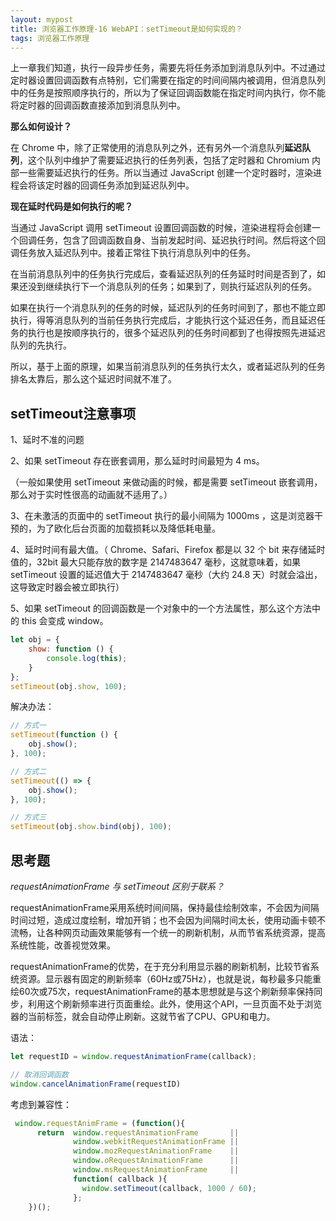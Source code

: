 ```yaml
---
layout: mypost
title: 浏览器工作原理-16 WebAPI：setTimeout是如何实现的？
tags: 浏览器工作原理
---
```


上一章我们知道，执行一段异步任务，需要先将任务添加到消息队列中。不过通过定时器设置回调函数有点特别，它们需要在指定的时间间隔内被调用，但消息队列中的任务是按照顺序执行的，所以为了保证回调函数能在指定时间内执行，你不能将定时器的回调函数直接添加到消息队列中。



**那么如何设计？**



在 Chrome 中，除了正常使用的消息队列之外，还有另外一个消息队列**延迟队列**，这个队列中维护了需要延迟执行的任务列表，包括了定时器和 Chromium 内部一些需要延迟执行的任务。所以当通过 JavaScript 创建一个定时器时，渲染进程会将该定时器的回调任务添加到延迟队列中。



**现在延时代码是如何执行的呢？**



当通过 JavaScript 调用 setTimeout 设置回调函数的时候，渲染进程将会创建一个回调任务，包含了回调函数自身、当前发起时间、延迟执行时间。然后将这个回调任务放入延迟队列中。接着正常往下执行消息队列中的任务。



在当前消息队列中的任务执行完成后，查看延迟队列的任务延时时间是否到了，如果还没到继续执行下一个消息队列的任务；如果到了，则执行延迟队列的任务。



如果在执行一个消息队列的任务的时候，延迟队列的任务时间到了，那也不能立即执行，得等消息队列的当前任务执行完成后，才能执行这个延迟任务，而且延迟任务的执行也是按顺序执行的，很多个延迟队列的任务时间都到了也得按照先进延迟队列的先执行。



所以，基于上面的原理，如果当前消息队列的任务执行太久，或者延迟队列的任务排名太靠后，那么这个延迟时间就不准了。



## setTimeout注意事项

1、延时不准的问题

2、如果 setTimeout 存在嵌套调用，那么延时时间最短为 4 ms。

（一般如果使用 setTimeout 来做动画的时候，都是需要 setTimeout 嵌套调用，那么对于实时性很高的动画就不适用了。）

3、在未激活的页面中的 setTimeout 执行的最小间隔为 1000ms ，这是浏览器干预的，为了欧化后台页面的加载损耗以及降低耗电量。

4、延时时间有最大值。（ Chrome、Safari、Firefox 都是以 32 个 bit 来存储延时值的，32bit 最大只能存放的数字是 2147483647 毫秒，这就意味着，如果 setTimeout 设置的延迟值大于 2147483647 毫秒（大约 24.8 天）时就会溢出，这导致定时器会被立即执行）

5、如果 setTimeout 的回调函数是一个对象中的一个方法属性，那么这个方法中的 this 会变成 window。

```js
let obj = {
    show: function () {
        console.log(this);
    }
};
setTimeout(obj.show, 100);
```

解决办法：

```js
// 方式一
setTimeout(function () {
    obj.show();
}, 100);

// 方式二
setTimeout(() => {
    obj.show();
}, 100);

// 方式三
setTimeout(obj.show.bind(obj), 100);
```



## 思考题

*requestAnimationFrame 与 setTimeout 区别于联系？*



requestAnimationFrame采用系统时间间隔，保持最佳绘制效率，不会因为间隔时间过短，造成过度绘制，增加开销；也不会因为间隔时间太长，使用动画卡顿不流畅，让各种网页动画效果能够有一个统一的刷新机制，从而节省系统资源，提高系统性能，改善视觉效果。



requestAnimationFrame的优势，在于充分利用显示器的刷新机制，比较节省系统资源。显示器有固定的刷新频率（60Hz或75Hz），也就是说，每秒最多只能重绘60次或75次，requestAnimationFrame的基本思想就是与这个刷新频率保持同步，利用这个刷新频率进行页面重绘。此外，使用这个API，一旦页面不处于浏览器的当前标签，就会自动停止刷新。这就节省了CPU、GPU和电力。



语法：

```js
let requestID = window.requestAnimationFrame(callback);

// 取消回调函数
window.cancelAnimationFrame(requestID) 
```

考虑到兼容性：

```js
 window.requestAnimFrame = (function(){
      return  window.requestAnimationFrame       || 
              window.webkitRequestAnimationFrame || 
              window.mozRequestAnimationFrame    || 
              window.oRequestAnimationFrame      || 
              window.msRequestAnimationFrame     || 
              function( callback ){
                window.setTimeout(callback, 1000 / 60);
              };
    })();
```



